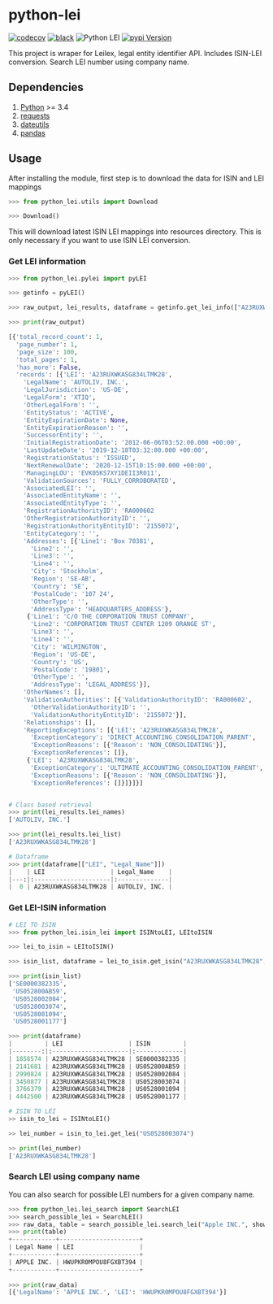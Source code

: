 # python-lei

[![codecov](https://codecov.io/gh/jdvala/python-lei/branch/master/graph/badge.svg)](https://codecov.io/gh/jdvala/python-lei)
[![black](https://img.shields.io/badge/code%20style-black-000000.svg)](https://github.com/python/black)
![Python LEI](https://github.com/jdvala/python-lei/workflows/Python%20LEI/badge.svg)
[![pypi Version](https://img.shields.io/pypi/v/python-lei.svg?logo=pypi&logoColor=white)](https://pypi.org/project/python-lei/)


This project is wraper for Leilex, legal entity identifier API. Includes ISIN-LEI conversion. Search LEI number using company name. 

## Dependencies

1. [Python](https://www.python.org/) >= 3.4
2. [requests](http://docs.python-requests.org/en/master/)
3. [dateutils](https://dateutil.readthedocs.io/en/stable/)
4. [pandas](https://pandas.pydata.org/)

## Usage

After installing the module, first step is to download the data for ISIN and LEI mappings

```python
>>> from python_lei.utils import Download

>>> Download()
```

This will download latest ISIN LEI mappings into resources directory. This is only necessary if you want to use ISIN LEI conversion.

### Get LEI information

```python
>>> from python_lei.pylei import pyLEI

>>> getinfo = pyLEI()

>>> raw_output, lei_results, dataframe = getinfo.get_lei_info(["A23RUXWKASG834LTMK28"], return_dataframe=True)

>>> print(raw_output)

[{'total_record_count': 1,
  'page_number': 1,
  'page_size': 100,
  'total_pages': 1,
  'has_more': False,
  'records': [{'LEI': 'A23RUXWKASG834LTMK28',
    'LegalName': 'AUTOLIV, INC.',
    'LegalJurisdiction': 'US-DE',
    'LegalForm': 'XTIQ',
    'OtherLegalForm': '',
    'EntityStatus': 'ACTIVE',
    'EntityExpirationDate': None,
    'EntityExpirationReason': '',
    'SuccessorEntity': '',
    'InitialRegistrationDate': '2012-06-06T03:52:00.000 +00:00',
    'LastUpdateDate': '2019-12-18T03:32:00.000 +00:00',
    'RegistrationStatus': 'ISSUED',
    'NextRenewalDate': '2020-12-15T10:15:00.000 +00:00',
    'ManagingLOU': 'EVK05KS7XY1DEII3R011',
    'ValidationSources': 'FULLY_CORROBORATED',
    'AssociatedLEI': '',
    'AssociatedEntityName': '',
    'AssociatedEntityType': '',
    'RegistrationAuthorityID': 'RA000602                                ',
    'OtherRegistrationAuthorityID': '',
    'RegistrationAuthorityEntityID': '2155072',
    'EntityCategory': '',
    'Addresses': [{'Line1': 'Box 70381',
      'Line2': '',
      'Line3': '',
      'Line4': '',
      'City': 'Stockholm',
      'Region': 'SE-AB',
      'Country': 'SE',
      'PostalCode': '107 24',
      'OtherType': '',
      'AddressType': 'HEADQUARTERS_ADDRESS'},
     {'Line1': 'C/O THE CORPORATION TRUST COMPANY',
      'Line2': 'CORPORATION TRUST CENTER 1209 ORANGE ST',
      'Line3': '',
      'Line4': '',
      'City': 'WILMINGTON',
      'Region': 'US-DE',
      'Country': 'US',
      'PostalCode': '19801',
      'OtherType': '',
      'AddressType': 'LEGAL_ADDRESS'}],
    'OtherNames': [],
    'ValidationAuthorities': [{'ValidationAuthorityID': 'RA000602',
      'OtherValidationAuthorityID': '',
      'ValidationAuthorityEntityID': '2155072'}],
    'Relationships': [],
    'ReportingExceptions': [{'LEI': 'A23RUXWKASG834LTMK28',
      'ExceptionCategory': 'DIRECT_ACCOUNTING_CONSOLIDATION_PARENT',
      'ExceptionReasons': [{'Reason': 'NON_CONSOLIDATING'}],
      'ExceptionReferences': []},
     {'LEI': 'A23RUXWKASG834LTMK28',
      'ExceptionCategory': 'ULTIMATE_ACCOUNTING_CONSOLIDATION_PARENT',
      'ExceptionReasons': [{'Reason': 'NON_CONSOLIDATING'}],
      'ExceptionReferences': []}]}]}]


# Class based retrieval
>>> print(lei_results.lei_names)
['AUTOLIV, INC.']

>>> print(lei_results.lei_list)
['A23RUXWKASG834LTMK28']

# Dataframe
>>> print(dataframe[["LEI", "Legal_Name"]])
|    | LEI                  | Legal_Name    |
|---:|:---------------------|:--------------|
|  0 | A23RUXWKASG834LTMK28 | AUTOLIV, INC. |
```

### Get LEI-ISIN information

```python
# LEI TO ISIN
>>> from python_lei.isin_lei import ISINtoLEI, LEItoISIN

>>> lei_to_isin = LEItoISIN()

>>> isin_list, dataframe = lei_to_isin.get_isin("A23RUXWKASG834LTMK28", return_dataframe=True)

>>> print(isin_list)
['SE0000382335',
 'US052800AB59',
 'US0528002084',
 'US0528003074',
 'US0528001094',
 'US0528001177']

>>> print(dataframe)
|         | LEI                  | ISIN         |
|--------:|:---------------------|:-------------|
| 1858574 | A23RUXWKASG834LTMK28 | SE0000382335 |
| 2141681 | A23RUXWKASG834LTMK28 | US052800AB59 |
| 2990824 | A23RUXWKASG834LTMK28 | US0528002084 |
| 3450877 | A23RUXWKASG834LTMK28 | US0528003074 |
| 3766379 | A23RUXWKASG834LTMK28 | US0528001094 |
| 4442500 | A23RUXWKASG834LTMK28 | US0528001177 |

# ISIN TO LEI
>> isin_to_lei = ISINtoLEI()

>> lei_number = isin_to_lei.get_lei("US0528003074")

>> print(lei_number)
['A23RUXWKASG834LTMK28']
```

### Search LEI using company name

You can also search for possible LEI numbers for a given company name.

```python
>>> from python_lei.lei_search import SearchLEI
>>> search_possible_lei = SearchLEI()
>>> raw_data, table = search_possible_lei.search_lei("Apple INC.", show_table=True)
>>> print(table)
+------------+----------------------+
| Legal Name | LEI                  |
+------------+----------------------+
| APPLE INC. | HWUPKR0MPOU8FGXBT394 |
+------------+----------------------+
 
>>> print(raw_data)
[{'LegalName': 'APPLE INC.', 'LEI': 'HWUPKR0MPOU8FGXBT394'}]
